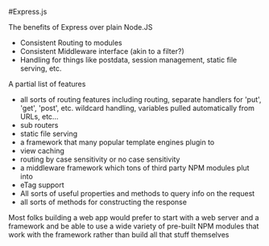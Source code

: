 #Express.js

The benefits of Express over plain Node.JS
  - Consistent Routing to modules
  - Consistent Middleware interface (akin to a filter?)
  - Handling for things like postdata, session management, static file serving, etc.

A partial list of features

  - all sorts of routing features including routing, separate handlers for 'put', 'get', 'post', etc. wildcard handling, variables pulled automatically from URLs, etc...
  - sub routers
  - static file serving
  - a framework that many popular template engines plugin to 
  - view caching
  - routing by case sensitivity or no case sensitivity
  - a middleware framework which tons of third party NPM modules plut into
  - eTag support
  - All sorts of useful properties and methods to query info on the request
  - all sorts of methods for constructing the response

Most folks building a web app would prefer to start with a web server and a framework and be able to use a wide variety of pre-built NPM modules that work with the framework rather than build all that stuff themselves